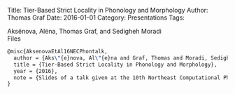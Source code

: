Title: Tier-Based Strict Locality in Phonology and Morphology
Author: Thomas Graf
Date: 2016-01-01
Category: Presentations
Tags: 

<div markdown class="authors">
Aksënova, Alëna, Thomas Graf, and Sedigheh Moradi
</div>

<div markdown class="files">
<span id="files-title">Files</span>
</div>

~~~latex
@misc{AksenovaEtAl16NECPhontalk,
  author = {Aks\"{e}nova, Al\"{e}na and Graf, Thomas and Moradi, Sedigheh},
  title = {Tier-Based Strict Locality in Phonology and Morphology},
  year = {2016},
  note = {Slides of a talk given at the 10th Northeast Computational Phonology Meeting (NECPhon), September 24, UMass Amherst, Amherst, MA},
}
~~~
